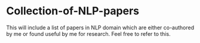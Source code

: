 # Collection-of-NLP-papers

This will include a list of papers in NLP domain which are either co-authored by me or found useful by me for research. Feel free to refer to this.
